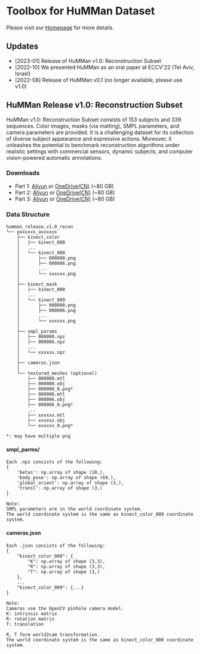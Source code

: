# Toolbox for HuMMan Dataset

Please visit our [Homepage](https://caizhongang.github.io/projects/HuMMan/) for more details.      

## Updates
- [2023-01] Release of HuMMan v1.0: Reconstruction Subset
- [2022-10] We presented HuMMan as an oral paper at ECCV'22 (Tel Aviv, Israel)
- [2022-08] Release of HuMMan v0.1 (no longer available, please use v1.0)

## HuMMan Release v1.0: Reconstruction Subset

HuMMan v1.0: Reconstruction Subset consists of 153 subjects and 339 sequences. 
Color images, masks (via matting), SMPL parameters, and camera parameters are 
provided. It is a challenging dataset for its collection of diverse subject 
appearance and expressive actions. Moreover, it unleashes the potential to 
benchmark reconstruction algorithms under realistic settings with commercial 
sensors, dynamic subjects, and computer vision-powered automatic annotations.

### Downloads

- Part 1: [Aliyun](https://openxdlab.oss-cn-shanghai.aliyuncs.com/HuMMan/humman_release_v1.0_recon/recon_part_1.zip) 
or [OneDrive(CN)](https://pjlab-my.sharepoint.cn/:u:/g/personal/openmmlab_pjlab_org_cn/EY5YzfZkY3BFsUcnAEsAtl0Bb3s9E4xTzNjncBWAyxXpwQ?e=92xOu7) (~80 GB)
- Part 2: [Aliyun](https://openxdlab.oss-cn-shanghai.aliyuncs.com/HuMMan/humman_release_v1.0_recon/recon_part_2.zip) 
or [OneDrive(CN)](https://pjlab-my.sharepoint.cn/:u:/g/personal/openmmlab_pjlab_org_cn/EZFK-Eykx7ZAgdydMQoqw7EBPZUNLHVIXT2SmTEZLw9VmA?e=oiZnpd) (~80 GB)
- Part 3: [Aliyun](https://openxdlab.oss-cn-shanghai.aliyuncs.com/HuMMan/humman_release_v1.0_recon/recon_part_3.zip) 
or [OneDrive(CN)](https://pjlab-my.sharepoint.cn/:u:/g/personal/openmmlab_pjlab_org_cn/Ed59pXLm2DhMoj0rolBIfh8BYHKIX3uxuGeeThJ03GaRZQ?e=5hYSRA) (~80 GB)

### Data Structure

```text
humman_release_v1.0_recon   
└── pxxxxxx_axxxxxx  
    ├── kinect_color
    │   ├── kinect_000
    │   ...
    │   └── kinect_009
    │       ├── 000000.png
    │       ├── 000006.png
    │       ...
    │       └── xxxxxx.png
    │
    ├── kinect_mask
    │   ├── kinect_000
    │   ...
    │   └── kinect_009
    │       ├── 000000.png
    │       ├── 000006.png
    │       ...
    │       └── xxxxxx.png
    │
    ├── smpl_params
    │   ├── 000000.npz
    │   ├── 000006.npz
    │   ...
    │   └── xxxxxx.npz
    │
    ├── cameras.json
    │
    └── textured_meshes (optional)
        ├── 000000.mtl
        ├── 000000.obj
        ├── 000000_0.png*
        ├── 000006.mtl
        ├── 000006.obj
        ├── 000006_0.png*
        ...
        ├── xxxxxx.mtl
        ├── xxxxxx.obj
        └── xxxxxx_0.png*
    
*: may have multiple png
```

#### smpl_parms/
```text
Each .npz consists of the following:
{
    'betas': np.array of shape (10,),
    'body_pose': np.array of shape (69,),
    'global_orient': np.array of shape (3,),
    'transl': np.array of shape (3,)
}

Note:
SMPL parameters are in the world coordinate system.
The world coordinate system is the same as kinect_color_000 coordinate system. 
```

#### cameras.json
```text
Each .json consists of the following:
{
    "kinect_color_000": {
        "K": np.array of shape (3,3),
        "R": np.array of shape (3,3),
        "T": np.array of shape (3,)
    },
    ...
    "kinect_color_009": {...}
}

Note:
Cameras use the OpenCV pinhole camera model.
K: intrinsic matrix
R: rotation matrix
T: translation

R, T form world2cam transformation.
The world coordinate system is the same as kinect_color_000 coordinate system. 
```